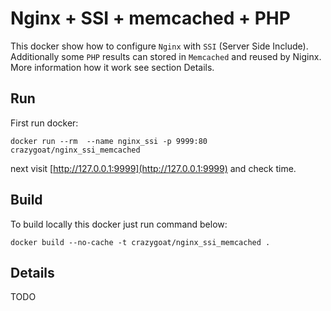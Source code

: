 # Nginx + SSI + memcached + PHP
This docker show how to configure `Nginx` with `SSI` (Server Side
Include). Additionally some `PHP` results can stored in `Memcached` and
reused by Niginx. More information how it work see section Details.

## Run
First run docker: 

```shell
docker run --rm  --name nginx_ssi -p 9999:80 crazygoat/nginx_ssi_memcached
```

next visit [http://127.0.0.1:9999](http://127.0.0.1:9999) and check 
time.

## Build
To build locally this docker just run command below:

```shell
docker build --no-cache -t crazygoat/nginx_ssi_memcached .
```

## Details

TODO